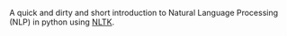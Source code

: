 A quick and dirty and short introduction to Natural Language
Processing (NLP) in python using
[NLTK](http://www.nltk.org).
